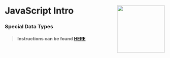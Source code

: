 # JavaScript Intro <img align="right" src="https://github.com/Learning-Fuze/prototypes_fi_part1/blob/assets/assets/images/logos/LF_LOGO.png?raw=true" width="150">
### Special Data Types

>#### Instructions can be found <a href="http://lfzprototypes.com/full-immersion/js/special-data-types" target="_blank">HERE</a>